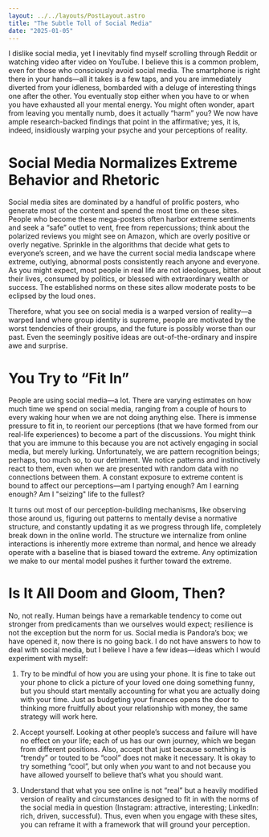 ```yaml
---
layout: ../../layouts/PostLayout.astro
title: "The Subtle Toll of Social Media"
date: "2025-01-05"
---
```


I dislike social media, yet I inevitably find myself scrolling through Reddit or watching video after video on YouTube. I believe this is a common problem, even for those who consciously avoid social media. The smartphone is right there in your hands—all it takes is a few taps, and you are immediately diverted from your idleness, bombarded with a deluge of interesting things one after the other. You eventually stop either when you have to or when you have exhausted all your mental energy. You might often wonder, apart from leaving you mentally numb, does it actually “harm” you? We now have ample research-backed findings that point in the affirmative; yes, it is, indeed, insidiously warping your psyche and your perceptions of reality.

# Social Media Normalizes Extreme Behavior and Rhetoric

Social media sites are dominated by a handful of prolific posters, who generate most of the content and spend the most time on these sites. People who become these mega-posters often harbor extreme sentiments and seek a “safe” outlet to vent, free from repercussions; think about the polarized reviews you might see on Amazon, which are overly positive or overly negative. Sprinkle in the algorithms that decide what gets to everyone’s screen, and we have the current social media landscape where extreme, outlying, abnormal posts consistently reach anyone and everyone. As you might expect, most people in real life are not ideologues, bitter about their lives, consumed by politics, or blessed with extraordinary wealth or success. The established norms on these sites allow moderate posts to be eclipsed by the loud ones.

Therefore, what you see on social media is a warped version of reality—a warped land where group identity is supreme, people are motivated by the worst tendencies of their groups, and the future is possibly worse than our past. Even the seemingly positive ideas are out-of-the-ordinary and inspire awe and surprise.

# You Try to “Fit In”

People are using social media—a lot. There are varying estimates on how much time we spend on social media, ranging from a couple of hours to every waking hour when we are not doing anything else. There is immense pressure to fit in, to reorient our perceptions (that we have formed from our real-life experiences) to become a part of the discussions. You might think that you are immune to this because you are not actively engaging in social media, but merely lurking. Unfortunately, we are pattern recognition beings; perhaps, too much so, to our detriment. We notice patterns and instinctively react to them, even when we are presented with random data with no connections between them. A constant exposure to extreme content is bound to affect our perceptions—am I partying enough? Am I earning enough? Am I "seizing" life to the fullest?

It turns out most of our perception-building mechanisms, like observing those around us, figuring out patterns to mentally devise a normative structure, and constantly updating it as we progress through life, completely break down in the online world. The structure we internalize from online interactions is inherently more extreme than normal, and hence we already operate with a baseline that is biased toward the extreme. Any optimization we make to our mental model pushes it further toward the extreme.

# Is It All Doom and Gloom, Then?

No, not really. Human beings have a remarkable tendency to come out stronger from predicaments than we ourselves would expect; resilience is not the exception but the norm for us. Social media is Pandora’s box; we have opened it, now there is no going back. I do not have answers to how to deal with social media, but I believe I have a few ideas—ideas which I would experiment with myself:

1. Try to be mindful of how you are using your phone. It is fine to take out your phone to click a picture of your loved one doing something funny, but you should start mentally accounting for what you are actually doing with your time. Just as budgeting your finances opens the door to thinking more fruitfully about your relationship with money, the same strategy will work here.

2. Accept yourself. Looking at other people’s success and failure will have no effect on your life; each of us has our own journey, which we began from different positions. Also, accept that just because something is “trendy” or touted to be “cool” does not make it necessary. It is okay to try something “cool”, but only when _you_ want to and not because you have allowed yourself to believe that’s what you should want.

3. Understand that what you see online is not “real” but a heavily modified version of reality and circumstances designed to fit in with the norms of the social media in question (Instagram: attractive, interesting; LinkedIn: rich, driven, successful). Thus, even when you engage with these sites, you can reframe it with a framework that will ground your perception.
